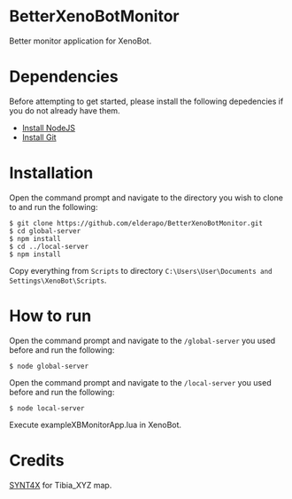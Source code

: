 # BetterXenoBotMonitor

Better monitor application for XenoBot.

# Dependencies
Before attempting to get started, please install the following depedencies if you do not already have them.

- [Install NodeJS](https://nodejs.org/en/)
- [Install Git](https://git-scm.com/download/win)

# Installation
Open the command prompt and navigate to the directory you wish to clone to and run the following:
```shell
$ git clone https://github.com/elderapo/BetterXenoBotMonitor.git
$ cd global-server
$ npm install
$ cd ../local-server
$ npm install
```

Copy everything from `Scripts` to directory `C:\Users\User\Documents and Settings\XenoBot\Scripts`.

# How to run
Open the command prompt and navigate to the `/global-server` you used before and run the following:
```shell
$ node global-server
```
Open the command prompt and navigate to the `/local-server` you used before and run the following:
```shell
$ node local-server
```

Execute exampleXBMonitorApp.lua in XenoBot.

# Credits
[SYNT4X](https://github.com/Cavitt) for Tibia_XYZ map.
